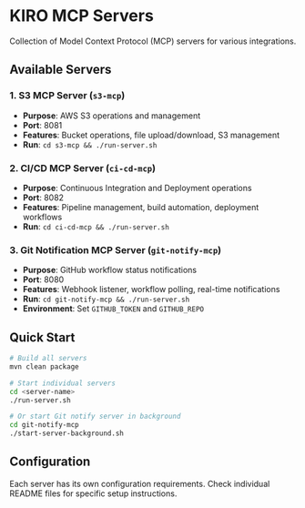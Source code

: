 # KIRO MCP Servers

Collection of Model Context Protocol (MCP) servers for various integrations.

## Available Servers

### 1. S3 MCP Server (`s3-mcp`)
- **Purpose**: AWS S3 operations and management
- **Port**: 8081
- **Features**: Bucket operations, file upload/download, S3 management
- **Run**: `cd s3-mcp && ./run-server.sh`

### 2. CI/CD MCP Server (`ci-cd-mcp`)
- **Purpose**: Continuous Integration and Deployment operations
- **Port**: 8082
- **Features**: Pipeline management, build automation, deployment workflows
- **Run**: `cd ci-cd-mcp && ./run-server.sh`

### 3. Git Notification MCP Server (`git-notify-mcp`)
- **Purpose**: GitHub workflow status notifications
- **Port**: 8080
- **Features**: Webhook listener, workflow polling, real-time notifications
- **Run**: `cd git-notify-mcp && ./run-server.sh`
- **Environment**: Set `GITHUB_TOKEN` and `GITHUB_REPO`

## Quick Start

```bash
# Build all servers
mvn clean package

# Start individual servers
cd <server-name>
./run-server.sh

# Or start Git notify server in background
cd git-notify-mcp
./start-server-background.sh
```

## Configuration

Each server has its own configuration requirements. Check individual README files for specific setup instructions.